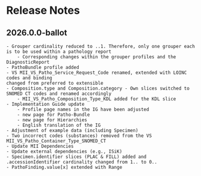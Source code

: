 # Release Notes

## 2026.0.0-ballot
    - Grouper cardinality reduced to ..1. Therefore, only one grouper each is to be used within a pathology report
        - Corresponding changes within the grouper profiles and the DiagnosticReport
    - PathoBundle profile added
    - VS MII_VS_Patho_Service_Request_Code renamed, extended with LOINC codes and binding 
    changed from preferred to extensible
    - Composition.type and Composition.category - Own slices switched to SNOMED CT codes and renamed accordingly
        - MII_VS_Patho_Composition_Type_KDL added for the KDL slice
    - Implementation Guide update
        - Profile page names in the IG have been adjusted
        - new page for Patho-Bundle
        - new page for Hierarchies
        - English translation of the IG
    - Adjustment of example data (including Specimen)
    - Two incorrect codes (substances) removed from the VS MII_VS_Patho_Container_Type_SNOMED_CT
    - Update MII Dependencies
    - Update external dependencies (e.g., ISiK)
    - Specimen.identifier slices (PLAC & FILL) added and .accessionIdentifier cardinality changed from 1.. to 0..
    - PathoFinding.value[x] extended with Range
